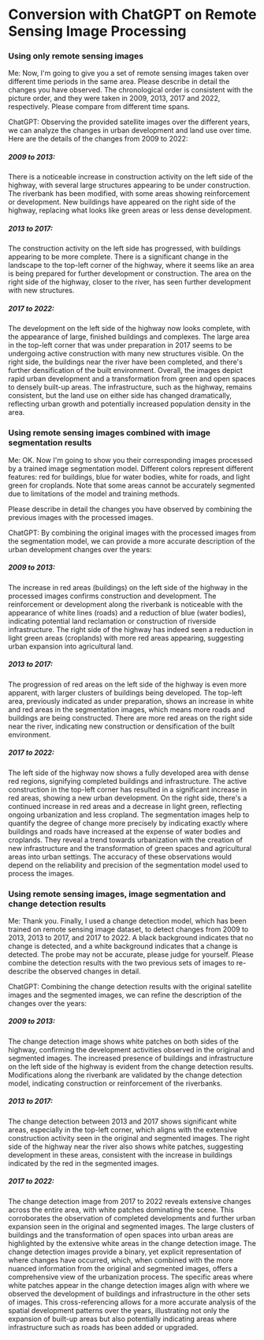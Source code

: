 # Conversion with ChatGPT on Remote Sensing Image Processing

### Using only remote sensing images

Me: 
Now, I'm going to give you a set of remote sensing images taken over different time periods in the same area. Please describe in detail the changes you have observed.
The chronological order is consistent with the picture order, and they were taken in 2009, 2013, 2017 and 2022, respectively. Please compare from different time spans.


ChatGPT: 
Observing the provided satellite images over the different years, we can analyze the changes in urban development and land use over time. Here are the details of the changes from 2009 to 2022:

##### 2009 to 2013:

There is a noticeable increase in construction activity on the left side of the highway, with several large structures appearing to be under construction.
The riverbank has been modified, with some areas showing reinforcement or development.
New buildings have appeared on the right side of the highway, replacing what looks like green areas or less dense development.
##### 2013 to 2017:

The construction activity on the left side has progressed, with buildings appearing to be more complete.
There is a significant change in the landscape to the top-left corner of the highway, where it seems like an area is being prepared for further development or construction.
The area on the right side of the highway, closer to the river, has seen further development with new structures.
##### 2017 to 2022:

The development on the left side of the highway now looks complete, with the appearance of large, finished buildings and complexes.
The large area in the top-left corner that was under preparation in 2017 seems to be undergoing active construction with many new structures visible.
On the right side, the buildings near the river have been completed, and there's further densification of the built environment.
Overall, the images depict rapid urban development and a transformation from green and open spaces to densely built-up areas. The infrastructure, such as the highway, remains consistent, but the land use on either side has changed dramatically, reflecting urban growth and potentially increased population density in the area.


### Using remote sensing images combined with image segmentation results

Me: 
OK. Now I'm going to show you their corresponding images processed by a trained image segmentation model. Different colors represent different features:
red for buildings, blue for water bodies, white for roads, and light green for croplands. Note that some areas cannot be accurately segmented due to limitations of the model and training methods.

Please describe in detail the changes you have observed by combining the previous images with the processed images.


ChatGPT: 
By combining the original images with the processed images from the segmentation model, we can provide a more accurate description of the urban development changes over the years:

##### 2009 to 2013:

The increase in red areas (buildings) on the left side of the highway in the processed images confirms construction and development.
The reinforcement or development along the riverbank is noticeable with the appearance of white lines (roads) and a reduction of blue (water bodies), indicating potential land reclamation or construction of riverside infrastructure.
The right side of the highway has indeed seen a reduction in light green areas (croplands) with more red areas appearing, suggesting urban expansion into agricultural land.

##### 2013 to 2017:

The progression of red areas on the left side of the highway is even more apparent, with larger clusters of buildings being developed.
The top-left area, previously indicated as under preparation, shows an increase in white and red areas in the segmentation images, which means more roads and buildings are being constructed.
There are more red areas on the right side near the river, indicating new construction or densification of the built environment.
##### 2017 to 2022:

The left side of the highway now shows a fully developed area with dense red regions, signifying completed buildings and infrastructure.
The active construction in the top-left corner has resulted in a significant increase in red areas, showing a new urban development.
On the right side, there's a continued increase in red areas and a decrease in light green, reflecting ongoing urbanization and less cropland.
The segmentation images help to quantify the degree of change more precisely by indicating exactly where buildings and roads have increased at the expense of water bodies and croplands. They reveal a trend towards urbanization with the creation of new infrastructure and the transformation of green spaces and agricultural areas into urban settings. The accuracy of these observations would depend on the reliability and precision of the segmentation model used to process the images.


### Using remote sensing images, image segmentation and change detection results

Me: 
Thank you. Finally, I used a change detection model, which has been trained on remote sensing image dataset, to detect changes from 2009 to 2013, 2013 to 2017, and 2017 to 2022. A black background indicates that no change is detected, and a white background indicates that a change is detected. The probe may not be accurate, please judge for yourself.
Please combine the detection results with the two previous sets of images to re-describe the observed changes in detail.


ChatGPT: 
Combining the change detection results with the original satellite images and the segmented images, we can refine the description of the changes over the years:

##### 2009 to 2013:

The change detection image shows white patches on both sides of the highway, confirming the development activities observed in the original and segmented images.
The increased presence of buildings and infrastructure on the left side of the highway is evident from the change detection results.
Modifications along the riverbank are validated by the change detection model, indicating construction or reinforcement of the riverbanks.
##### 2013 to 2017:

The change detection between 2013 and 2017 shows significant white areas, especially in the top-left corner, which aligns with the extensive construction activity seen in the original and segmented images.
The right side of the highway near the river also shows white patches, suggesting development in these areas, consistent with the increase in buildings indicated by the red in the segmented images.

##### 2017 to 2022:

The change detection image from 2017 to 2022 reveals extensive changes across the entire area, with white patches dominating the scene. This corroborates the observation of completed developments and further urban expansion seen in the original and segmented images.
The large clusters of buildings and the transformation of open spaces into urban areas are highlighted by the extensive white areas in the change detection image.
The change detection images provide a binary, yet explicit representation of where changes have occurred, which, when combined with the more nuanced information from the original and segmented images, offers a comprehensive view of the urbanization process. The specific areas where white patches appear in the change detection images align with where we observed the development of buildings and infrastructure in the other sets of images. This cross-referencing allows for a more accurate analysis of the spatial development patterns over the years, illustrating not only the expansion of built-up areas but also potentially indicating areas where infrastructure such as roads has been added or upgraded.


